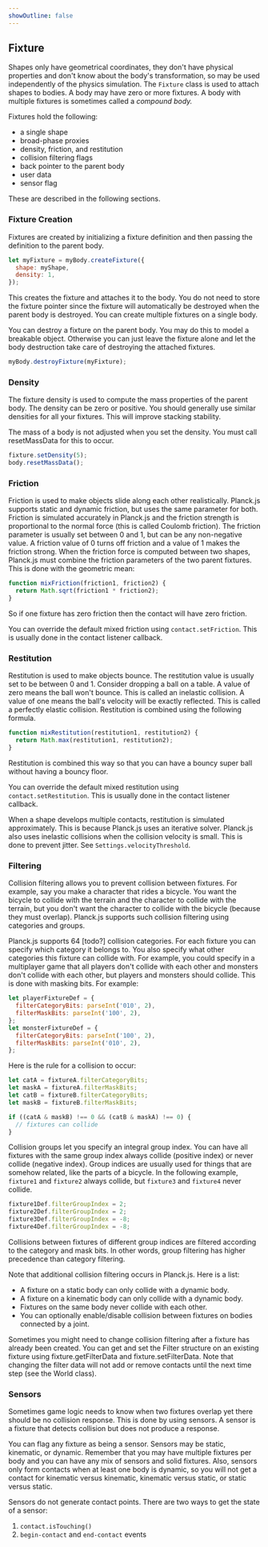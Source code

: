 ```yaml
---
showOutline: false
---
```


## Fixture
Shapes only have geometrical coordinates, they don't have physical properties and don't know about the body's transformation, so may be used independently of the physics simulation.
The `Fixture` class is used to attach shapes to bodies. A body may have zero or more fixtures. A
body with multiple fixtures is sometimes called a *compound body.*

Fixtures hold the following:
- a single shape
- broad-phase proxies
- density, friction, and restitution
- collision filtering flags
- back pointer to the parent body
- user data
- sensor flag

These are described in the following sections.

### Fixture Creation
Fixtures are created by initializing a fixture definition and then
passing the definition to the parent body.

```js
let myFixture = myBody.createFixture({
  shape: myShape,
  density: 1,
});
```

This creates the fixture and attaches it to the body. You do not need to
store the fixture pointer since the fixture will automatically be
destroyed when the parent body is destroyed. You can create multiple
fixtures on a single body.

You can destroy a fixture on the parent body. You may do this to model a
breakable object. Otherwise you can just leave the fixture alone and let
the body destruction take care of destroying the attached fixtures.

```js
myBody.destroyFixture(myFixture);
```

### Density
The fixture density is used to compute the mass properties of the parent
body. The density can be zero or positive. You should generally use
similar densities for all your fixtures. This will improve stacking
stability.

The mass of a body is not adjusted when you set the density. You must
call resetMassData for this to occur.

```js
fixture.setDensity(5);
body.resetMassData();
```

### Friction
Friction is used to make objects slide along each other realistically.
Planck.js supports static and dynamic friction, but uses the same parameter
for both. Friction is simulated accurately in Planck.js and the friction
strength is proportional to the normal force (this is called Coulomb
friction). The friction parameter is usually set between 0 and 1, but
can be any non-negative value. A friction value of 0 turns off friction
and a value of 1 makes the friction strong. When the friction force is
computed between two shapes, Planck.js must combine the friction parameters
of the two parent fixtures. This is done with the geometric mean:

```js
function mixFriction(friction1, friction2) {
  return Math.sqrt(friction1 * friction2);
}
```

So if one fixture has zero friction then the contact will have zero
friction.

You can override the default mixed friction using
`contact.setFriction`. This is usually done in the contact listener
callback.

### Restitution
Restitution is used to make objects bounce. The restitution value is
usually set to be between 0 and 1. Consider dropping a ball on a table.
A value of zero means the ball won't bounce. This is called an
inelastic collision. A value of one means the ball's velocity will be
exactly reflected. This is called a perfectly elastic collision.
Restitution is combined using the following formula.

```js
function mixRestitution(restitution1, restitution2) {
  return Math.max(restitution1, restitution2);
}
```

Restitution is combined this way so that you can have a bouncy super
ball without having a bouncy floor.

You can override the default mixed restitution using
`contact.setRestitution`. This is usually done in the contact listener
callback.

When a shape develops multiple contacts, restitution is simulated
approximately. This is because Planck.js uses an iterative solver. Planck.js
also uses inelastic collisions when the collision velocity is small.
This is done to prevent jitter. See `Settings.velocityThreshold`.

### Filtering
Collision filtering allows you to prevent collision between fixtures.
For example, say you make a character that rides a bicycle. You want the
bicycle to collide with the terrain and the character to collide with
the terrain, but you don't want the character to collide with the
bicycle (because they must overlap). Planck.js supports such collision
filtering using categories and groups.

Planck.js supports 64 [todo?] collision categories. For each fixture you can specify
which category it belongs to. You also specify what other categories
this fixture can collide with. For example, you could specify in a
multiplayer game that all players don't collide with each other and
monsters don't collide with each other, but players and monsters should
collide. This is done with masking bits. For example:

```js
let playerFixtureDef = {
  filterCategoryBits: parseInt('010', 2),
  filterMaskBits: parseInt('100', 2),
};
let monsterFixtureDef = {
  filterCategoryBits: parseInt('100', 2),
  filterMaskBits: parseInt('010', 2),
};
```

Here is the rule for a collision to occur:

```js
let catA = fixtureA.filterCategoryBits;
let maskA = fixtureA.filterMaskBits;
let catB = fixtureB.filterCategoryBits;
let maskB = fixtureB.filterMaskBits;

if ((catA & maskB) !== 0 && (catB & maskA) !== 0) {
  // fixtures can collide
}
```

Collision groups let you specify an integral group index. You can have
all fixtures with the same group index always collide (positive index)
or never collide (negative index). Group indices are usually used for
things that are somehow related, like the parts of a bicycle. In the
following example, `fixture1` and `fixture2` always collide, but `fixture3`
and `fixture4` never collide.

```js
fixture1Def.filterGroupIndex = 2;
fixture2Def.filterGroupIndex = 2;
fixture3Def.filterGroupIndex = -8;
fixture4Def.filterGroupIndex = -8;
```

Collisions between fixtures of different group indices are filtered
according to the category and mask bits. In other words, group filtering
has higher precedence than category filtering.

Note that additional collision filtering occurs in Planck.js. Here is a
list:
- A fixture on a static body can only collide with a dynamic body.
- A fixture on a kinematic body can only collide with a dynamic body.
- Fixtures on the same body never collide with each other.
- You can optionally enable/disable collision between fixtures on bodies connected by a joint.

Sometimes you might need to change collision filtering after a fixture
has already been created. You can get and set the Filter structure on
an existing fixture using fixture.getFilterData and
fixture.setFilterData. Note that changing the filter data will not
add or remove contacts until the next time step (see the World class).

### Sensors
Sometimes game logic needs to know when two fixtures overlap yet there
should be no collision response. This is done by using sensors. A sensor
is a fixture that detects collision but does not produce a response.

You can flag any fixture as being a sensor. Sensors may be static,
kinematic, or dynamic. Remember that you may have multiple fixtures per
body and you can have any mix of sensors and solid fixtures. Also,
sensors only form contacts when at least one body is dynamic, so you
will not get a contact for kinematic versus kinematic, kinematic versus
static, or static versus static.

Sensors do not generate contact points. There are two ways to get the
state of a sensor:
1. `contact.isTouching()`
2. `begin-contact` and `end-contact` events
